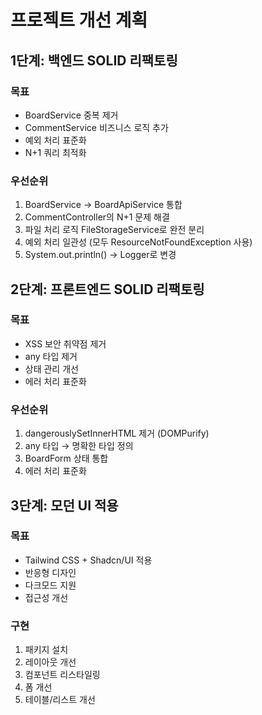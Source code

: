 # 프로젝트 개선 계획

## 1단계: 백엔드 SOLID 리팩토링
### 목표
- BoardService 중복 제거
- CommentService 비즈니스 로직 추가
- 예외 처리 표준화
- N+1 쿼리 최적화

### 우선순위
1. BoardService → BoardApiService 통합
2. CommentController의 N+1 문제 해결
3. 파일 처리 로직 FileStorageService로 완전 분리
4. 예외 처리 일관성 (모두 ResourceNotFoundException 사용)
5. System.out.println() → Logger로 변경

## 2단계: 프론트엔드 SOLID 리팩토링
### 목표
- XSS 보안 취약점 제거
- any 타입 제거
- 상태 관리 개선
- 에러 처리 표준화

### 우선순위
1. dangerouslySetInnerHTML 제거 (DOMPurify)
2. any 타입 → 명확한 타입 정의
3. BoardForm 상태 통합
4. 에러 처리 표준화

## 3단계: 모던 UI 적용
### 목표
- Tailwind CSS + Shadcn/UI 적용
- 반응형 디자인
- 다크모드 지원
- 접근성 개선

### 구현
1. 패키지 설치
2. 레이아웃 개선
3. 컴포넌트 리스타일링
4. 폼 개선
5. 테이블/리스트 개선
